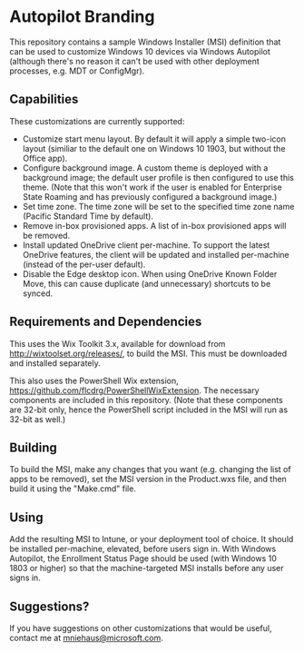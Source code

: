 # Autopilot Branding

This repository contains a sample Windows Installer (MSI) definition that can be used to customize Windows 10 devices via Windows Autopilot
(although there's no reason it can't be used with other deployment processes, e.g. MDT or ConfigMgr).

## Capabilities

These customizations are currently supported:

- Customize start menu layout.  By default it will apply a simple two-icon layout (similiar to the default one on Windows 10 1903, but without the Office app).
- Configure background image.  A custom theme is deployed with a background image; the default user profile is then configured to use this theme.  (Note that this won't work if the user is enabled for Enterprise State Roaming and has previously configured a background image.)
- Set time zone.  The time zone will be set to the specified time zone name (Pacific Standard Time by default).
- Remove in-box provisioned apps.  A list of in-box provisioned apps will be removed.
- Install updated OneDrive client per-machine.  To support the latest OneDrive features, the client will be updated and installed per-machine (instead of the per-user default).
- Disable the Edge desktop icon.  When using OneDrive Known Folder Move, this can cause duplicate (and unnecessary) shortcuts to be synced.

## Requirements and Dependencies

This uses the Wix Toolkit 3.x, available for download from http://wixtoolset.org/releases/, to build the MSI.  This must be downloaded and installed separately.

This also uses the PowerShell Wix extension, https://github.com/flcdrg/PowerShellWixExtension.  The necessary components are included in this repository.  (Note that these components are 32-bit only, hence the PowerShell script included in the MSI will run as 32-bit as well.)

## Building

To build the MSI, make any changes that you want (e.g. changing the list of apps to be removed), set the MSI version in the Product.wxs file, and then build it using the "Make.cmd" file.

## Using

Add the resulting MSI to Intune, or your deployment tool of choice.  It should be installed per-machine, elevated, before users sign in.  With Windows Autopilot, the Enrollment Status Page should be used (with Windows 10 1803 or higher) so that the machine-targeted MSI installs before any user signs in.

## Suggestions?

If you have suggestions on other customizations that would be useful, contact me at mniehaus@microsoft.com.
